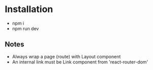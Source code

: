 # Installation

- npm i
- npm run dev

## Notes

- Always wrap a page (route) with Layout component
- An internal link must be Link component from 'react-router-dom'
